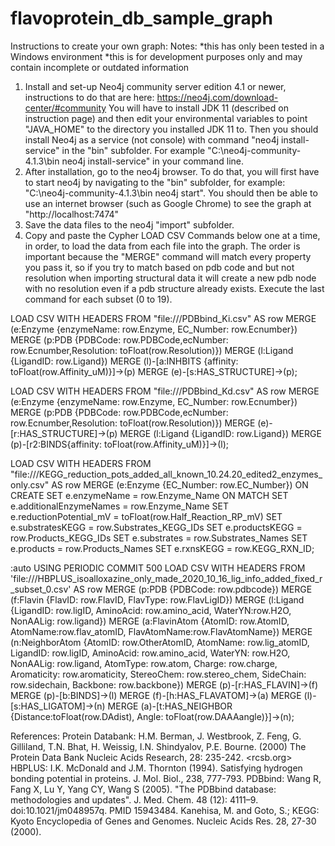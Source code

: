 # flavoprotein_db_sample_graph

Instructions to create your own graph:
Notes: 
*this has only been tested in a Windows environment
*this is for development purposes only and may contain incomplete or outdated information

1. Install and set-up Neo4j community server edition 4.1 or newer, instructions to do that are here: https://neo4j.com/download-center/#community You will have to install JDK 11 (described on instruction page) and then edit your environmental variables to point "JAVA_HOME" to the directory you installed JDK 11 to. Then you should install Neo4j as a service (not console) with command "neo4j install-service" in the "bin" subfolder. For example  "C:\neo4j-community-4.1.3\bin neo4j install-service" in your command line. 
2. After installation, go to the neo4j browser. To do that, you will first have to start neo4j by navigating to the "bin" subfolder, for example: "C:\neo4j-community-4.1.3\bin neo4j start". You should then be able to use an internet browser (such as Google Chrome) to see the graph at "http://localhost:7474"
3. Save the data files to the neo4j "import" subfolder. 
4. Copy and paste the Cypher LOAD CSV Commands below one at a time, in order, to load the data from each file into the graph. The order is important because the "MERGE" command will match every property you pass it, so if you try to match based on pdb code and but not resolution when importing structural data it will create a new pdb node with no resolution even if a pdb structure already exists. Execute the last command for each subset (0 to 19).

LOAD CSV WITH HEADERS FROM "file:///PDBbind_Ki.csv" AS row
MERGE (e:Enzyme {enzymeName: row.Enzyme, EC_Number: row.Ecnumber})
MERGE (p:PDB {PDBCode: row.PDBCode,ecNumber: row.Ecnumber,Resolution: toFloat(row.Resolution)})
MERGE (l:Ligand {LigandID: row.Ligand})
MERGE (l)-[a:INHBITS {affinity: toFloat(row.Affinity_uM)}]->(p)
MERGE (e)-[s:HAS_STRUCTURE]->(p);

LOAD CSV WITH HEADERS FROM "file:///PDBbind_Kd.csv" AS row
MERGE (e:Enzyme {enzymeName: row.Enzyme, EC_Number: row.Ecnumber})
MERGE (p:PDB {PDBCode: row.PDBCode,ecNumber: row.Ecnumber,Resolution: toFloat(row.Resolution)})
MERGE (e)-[r:HAS_STRUCTURE]->(p)
MERGE (l:Ligand {LigandID: row.Ligand})
MERGE (p)-[r2:BINDS{affinity: toFloat(row.Affinity_uM)}]->(l);

LOAD CSV WITH HEADERS FROM "file:///KEGG_reduction_pots_added_all_known_10.24.20_edited2_enzymes_only.csv" AS row
MERGE (e:Enzyme {EC_Number: row.EC_Number})
ON CREATE SET e.enzymeName = row.Enzyme_Name
ON MATCH SET e.additionalEnzymeNames = row.Enzyme_Name
SET e.reductionPotential_mV = toFloat(row.Half_Reaction_RP_mV)
SET e.substratesKEGG = row.Substrates_KEGG_IDs
SET e.productsKEGG = row.Products_KEGG_IDs
SET e.substrates = row.Substrates_Names
SET e.products = row.Products_Names
SET e.rxnsKEGG = row.KEGG_RXN_ID;

:auto USING PERIODIC COMMIT 500
LOAD CSV WITH HEADERS FROM 'file:///HBPLUS_isoalloxazine_only_made_2020_10_16_lig_info_added_fixed_r_subset_0.csv' AS row
MERGE (p:PDB {PDBCode: row.pdbcode})
MERGE (f:Flavin {FlavID: row.FlavID, FlavType: row.FlavLigID})
MERGE (l:Ligand {LigandID: row.ligID, AminoAcid: row.amino_acid, WaterYN:row.H2O, NonAALig: row.ligand})
MERGE (a:FlavinAtom {AtomID: row.AtomID, AtomName:row.flav_atomID, FlavAtomName:row.FlavAtomName})
MERGE (n:NeighborAtom {AtomID: row.OtherAtomID, AtomName: row.lig_atomID, LigandID: row.ligID, AminoAcid: row.amino_acid, WaterYN: row.H2O, NonAALig: row.ligand, AtomType: row.atom, Charge: row.charge, Aromaticity: row.aromaticity, StereoChem: row.stereo_chem, SideChain: row.sidechain, Backbone: row.backbone})
MERGE (p)-[r:HAS_FLAVIN]->(f)
MERGE (p)-[b:BINDS]->(l)
MERGE (f)-[h:HAS_FLAVATOM]->(a)
MERGE (l)-[s:HAS_LIGATOM]->(n)
MERGE (a)-[t:HAS_NEIGHBOR {Distance:toFloat(row.DAdist), Angle: toFloat(row.DAAAangle)}]->(n);


References:
Protein Databank: H.M. Berman, J. Westbrook, Z. Feng, G. Gilliland, T.N. Bhat, H. Weissig, I.N. Shindyalov, P.E. Bourne. (2000) The Protein Data Bank Nucleic Acids Research, 28: 235-242. <rcsb.org>
HBPLUS: I.K. McDonald and J.M. Thornton (1994). Satisfying hydrogen bonding potential in proteins. J. Mol. Biol., 238, 777-793.
PDBbind: Wang R, Fang X, Lu Y, Yang CY, Wang S (2005). "The PDBbind database: methodologies and updates". J. Med. Chem. 48 (12): 4111–9. doi:10.1021/jm048957q. PMID 15943484. 
Kanehisa, M. and Goto, S.; KEGG: Kyoto Encyclopedia of Genes and Genomes. Nucleic Acids Res. 28, 27-30 (2000). 

